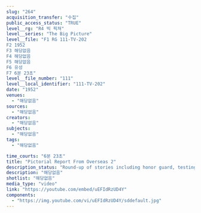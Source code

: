 ```yaml
---
slug: "264"
acquisition_transfer: "수집"
public_access_status: "TRUE"
level__rg: "R4 빅 픽쳐"
level__series: "The Big Picture"
level__file: "F1 RG 111-TV-202
F2 1952
F3 해당없음
F4 해당없음
F5 해당없음
F6 유성
F7 6분 23초"
level__file_number: "111"
level__local_identifier: "111-TV-202"
date: "1952"
venues: 
  - "해당없음"
sources: 
  - "해당없음"
creators: 
  - "해당없음"
subjects: 
  - "해당없음"
tags: 
  - "해당없음"

time_courts: "6분 23초"
title: "Pictorial Report From Overseas 2"
description_status: "Round-up of stories including honor guard, testing of armored vest, Berlin and WACs in Europe, plus KMAG and the French Battaliono in Korea."
description: "해당없음"
shotlist: "해당없음"
media_type: "video"
link: "https://youtube.com/embed/uEFIdRzUD4Y"
components: 
  - "https://img.youtube.com/vi/uEFIdRzUD4Y/sddefault.jpg"
---
```

